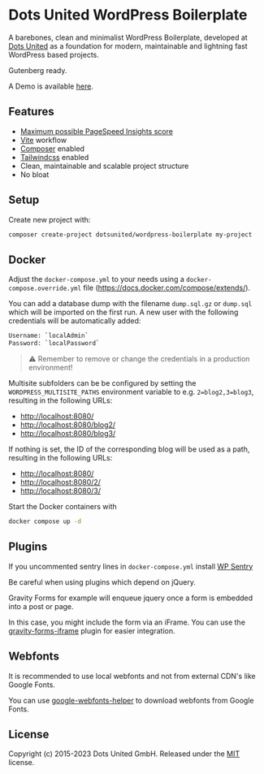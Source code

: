 # Dots United WordPress Boilerplate

A barebones, clean and minimalist WordPress Boilerplate, developed at
[Dots United](https://dotsunited.de/) as a foundation for modern, maintainable
and lightning fast WordPress based projects.

Gutenberg ready.

A Demo is available [here](http://wordpress-boilerplate.dotsunited.de/).

## Features

- [Maximum possible PageSpeed Insights score](https://developers.google.com/speed/pagespeed/insights/?url=http%3A%2F%2Fwordpress-boilerplate.dotsunited.de%2F&tab=mobile)
- [Vite](https://github.com/vitejs/vite) workflow
- [Composer](https://github.com/composer/composer) enabled
- [Tailwindcss](https://github.com/tailwindcss/tailwindcss) enabled
- Clean, maintainable and scalable project structure
- No bloat

## Setup

Create new project with:

```bash
composer create-project dotsunited/wordpress-boilerplate my-project
```

## Docker

Adjust the `docker-compose.yml` to your needs using a `docker-compose.override.yml` file (<https://docs.docker.com/compose/extends/>).

You can add a database dump with the filename `dump.sql.gz` or `dump.sql` which will be imported on the first run. A new user with the following credentials will be automatically added:

```bash
Username: `localAdmin`
Password: `localPassword`
```

> ⚠️ Remember to remove or change the credentials in a production environment!

Multisite subfolders can be be configured by setting the `WORDPRESS_MULTISITE_PATHS` environment variable to e.g. `2=blog2,3=blog3`, resulting in the following URLs:

- <http://localhost:8080/>
- <http://localhost:8080/blog2/>
- <http://localhost:8080/blog3/>

If nothing is set, the ID of the corresponding blog will be used as a path, resulting in the following URLs:

- <http://localhost:8080/>
- <http://localhost:8080/2/>
- <http://localhost:8080/3/>

Start the Docker containers with

```bash
docker compose up -d
```

## Plugins

If you uncommented sentry lines in `docker-compose.yml` install [WP Sentry](https://wordpress.org/plugins/wp-sentry-integration/)

Be careful when using plugins which depend on jQuery.

Gravity Forms for example will enqueue jquery once a form is embedded into a
post or page.

In this case, you might include the form via an iFrame. You can use the
[gravity-forms-iframe](https://github.com/bradyvercher/gravity-forms-iframe)
plugin for easier integration.

## Webfonts

It is recommended to use local webfonts and not from external CDN's like
Google Fonts.

You can use [google-webfonts-helper](https://gwfh.mranftl.com/fonts)
to download webfonts from Google Fonts.

## License

Copyright (c) 2015-2023 Dots United GmbH.
Released under the [MIT](LICENSE) license.
